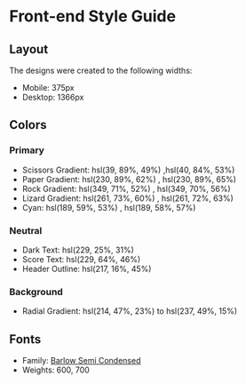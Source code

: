 # Front-end Style Guide

## Layout

The designs were created to the following widths:

- Mobile: 375px
- Desktop: 1366px

## Colors

### Primary

- Scissors Gradient: hsl(39, 89%, 49%) ,hsl(40, 84%, 53%)
- Paper Gradient: hsl(230, 89%, 62%) , hsl(230, 89%, 65%)
- Rock Gradient: hsl(349, 71%, 52%) , hsl(349, 70%, 56%)
- Lizard Gradient: hsl(261, 73%, 60%) , hsl(261, 72%, 63%)
- Cyan: hsl(189, 59%, 53%) , hsl(189, 58%, 57%)

### Neutral

- Dark Text: hsl(229, 25%, 31%)
- Score Text: hsl(229, 64%, 46%)
- Header Outline: hsl(217, 16%, 45%)

### Background

- Radial Gradient: hsl(214, 47%, 23%) to hsl(237, 49%, 15%)

## Fonts

- Family: [Barlow Semi Condensed](https://fonts.google.com/specimen/Barlow+Semi+Condensed)
- Weights: 600, 700
